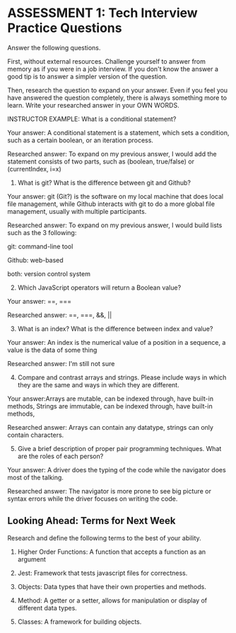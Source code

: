 # ASSESSMENT 1: Tech Interview Practice Questions

Answer the following questions.

First, without external resources. Challenge yourself to answer from memory as if you were in a job interview. If you don't know the answer a good tip is to answer a simpler version of the question.

Then, research the question to expand on your answer. Even if you feel you have answered the question completely, there is always something more to learn. Write your researched answer in your OWN WORDS.

INSTRUCTOR EXAMPLE: What is a conditional statement?

Your answer:
A conditional statement is a statement, which sets a condition, such as a certain boolean, or an iteration process.

Researched answer: To expand on my previous answer, I would add the statement consists of two parts, such as (boolean, true/false) or (currentIndex, i=x)

1. What is git? What is the difference between git and Github?

Your answer: git (Git?) is the software on my local machine that does local file management, while Github interacts with git to do a more global file management, usually with multiple participants.

Researched answer: To expand on my previous answer, I would build lists such as the 3 following:

git:
command-line tool
 
Github:
web-based

both:
version control system

2. Which JavaScript operators will return a Boolean value?

Your answer:
==, ===

Researched answer:
==, ===, &&, ||

3. What is an index? What is the difference between index and value?

Your answer: An index is the numerical value of a position in a sequence, a value is the data of some thing

Researched answer: I'm still not sure

4. Compare and contrast arrays and strings. Please include ways in which they are the same and ways in which they are different.

Your answer:Arrays are mutable, can be indexed through, have built-in methods, 
Strings are immutable, can be indexed through, have built-in methods, 

Researched answer: Arrays can contain any datatype, strings can only contain characters.

5. Give a brief description of proper pair programming techniques. What are the roles of each person?

Your answer: A driver does the typing of the code while the navigator does most of the talking.

Researched answer: The navigator is more prone to see big picture or syntax errors while the driver focuses on writing the code.

## Looking Ahead: Terms for Next Week

Research and define the following terms to the best of your ability.

1. Higher Order Functions: A function that accepts a function as an argument

2. Jest: Framework that tests javascript files for correctness.

3. Objects: Data types that have their own properties and methods.

4. Method: A getter or a setter, allows for manipulation or display of different data types.

5. Classes: A framework for building objects.
